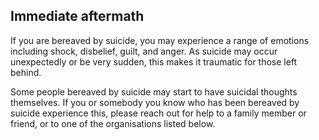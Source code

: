 ##  Immediate aftermath

If you are bereaved by suicide, you may experience a range of emotions
including shock, disbelief, guilt, and anger. As suicide may occur
unexpectedly or be very sudden, this makes it traumatic for those left behind.

Some people bereaved by suicide may start to have suicidal thoughts
themselves. If you or somebody you know who has been bereaved by suicide
experience this, please reach out for help to a family member or friend, or to
one of the organisations listed below.
